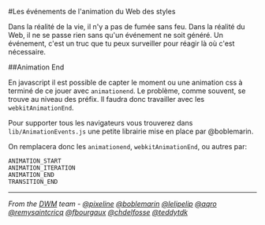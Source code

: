 #Les événements de l'animation du Web des styles

Dans la réalité de la vie, il n'y a pas de fumée sans feu. 
Dans la réalité du Web, il ne se passe rien sans qu'un événement ne soit généré.
Un événement, c'est un truc que tu peux surveiller pour réagir là où c'est nécessaire.

##Animation End

En javascript il est possible de capter le moment ou une animation css à terminé de ce jouer avec `animationend`.
Le problème, comme souvent, se trouve au niveau des préfix. Il faudra donc travailler avec les `webkitAnimationEnd`.

Pour supporter tous les navigateurs vous trouverez dans `lib/AnimationEvents.js` une petite librairie mise en place par @boblemarin.

On remplacera donc les `animationend`, `webkitAnimationEnd`, ou autres par:
```
ANIMATION_START
ANIMATION_ITERATION
ANIMATION_END
TRANSITION_END
```

-------------

_From the [DWM](http://dwm.re) team - [@pixeline](https://twitter.com/pixeline) [@boblemarin](https://twitter.com/boblemarin) [@lelipelip](https://twitter.com/lelipelip) [@aqro](https://twitter.com/aqro) [@remysaintcricq](https://twitter.com/remysaintcricq) [@fbourgaux](https://twitter.com/fbourgaux) [@chdelfosse](https://twitter.com/chdelfosse) [@teddytdk](https://twitter.com/teddytdk)_
